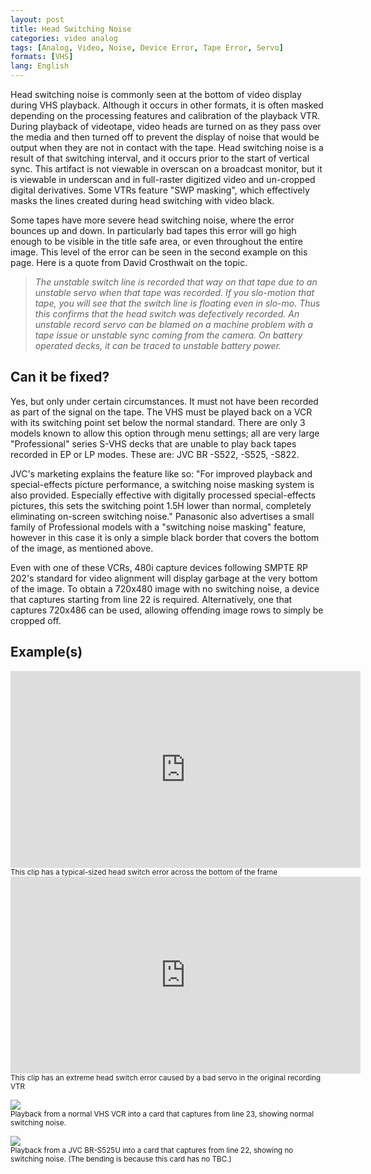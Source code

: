 ```yaml
---
layout: post
title: Head Switching Noise
categories: video analog
tags: [Analog, Video, Noise, Device Error, Tape Error, Servo]
formats: [VHS]
lang: English
---
```


Head switching noise is commonly seen at the bottom of video display during VHS playback. Although it occurs in other formats, it is often masked depending on the processing features and calibration of the playback VTR. During playback of videotape, video heads are turned on as they pass over the media and then turned off to prevent the display of noise that would be output when they are not in contact with the tape. Head switching noise is a result of that switching interval, and it occurs prior to the start of vertical sync. This artifact is not viewable in overscan on a broadcast monitor, but it is viewable in underscan and in full-raster digitized video and un-cropped digital derivatives. Some VTRs feature "SWP masking", which effectively masks the lines created during head switching with video black.

Some tapes have more severe head switching noise, where the error bounces up and down. In particularly bad tapes this error will go high enough to be visible in the title safe area, or even throughout the entire image. This level of the error can be seen in the second example on this page. Here is a quote from David Crosthwait on the topic.

>*The unstable switch line is recorded that way on that tape due to an unstable servo when that tape was recorded. If you slo-motion that tape, you will see that the switch line is floating even in slo-mo. Thus this confirms that the head switch was defectively recorded. An unstable record servo can be blamed on a machine problem with a tape issue or unstable sync coming from the camera. On battery operated decks, it can be traced to unstable battery power.*

## Can it be fixed?

Yes, but only under certain circumstances. It must not have been recorded as part of the signal on the tape. The VHS must be played back on a VCR with its switching point set below the normal standard. There are only 3 models known to allow this option through menu settings; all are very large "Professional" series S-VHS decks that are unable to play back tapes recorded in EP or LP modes. These are: JVC BR -S522, -S525, -S822.  

JVC's marketing explains the feature like so: "For improved playback and special-effects picture performance, a switching noise masking system is also provided. Especially effective with digitally processed special-effects pictures, this sets the switching point 1.5H lower than normal, completely eliminating on-screen switching noise." Panasonic also advertises a small family of Professional models with a "switching noise masking" feature, however in this case it is only a simple black border that covers the bottom of the image, as mentioned above.

Even with one of these VCRs, 480i capture devices following SMPTE RP 202's standard for video alignment will display garbage at the very bottom of the image. To obtain a 720x480 image with no switching noise, a device that captures starting from line 22 is required. Alternatively, one that captures 720x486 can be used, allowing offending image rows to simply be cropped off.

## Example(s)

<iframe src="https://archive.org/embed/AVAAHeadSwitchNYU" width="560" height="315" frameborder="0" webkitallowfullscreen="true" mozallowfullscreen="true" allowfullscreen></iframe>
<sub>This clip has a typical-sized head switch error across the bottom of the frame</sub>

<iframe src="https://archive.org/embed/test-clip-xcms-d-9lu-xni" width="560" height="315" frameborder="0" webkitallowfullscreen="true" mozallowfullscreen="true" allowfullscreen></iframe>
<sub>This clip has an extreme head switch error caused by a bad servo in the original recording VTR</sub>

<img src="{{ site.baseurl }}/images/HeadSwitch_Butterfly_SLV-779HF_Sharp1_XCard.jpg"><br>
<sub>Playback from a normal VHS VCR into a card that captures from line 23, showing normal switching noise.</sub>

<img src="{{ site.baseurl }}/images/HeadSwitch_Butterfly_BR-S525U_VC500.jpg"><br>
<sub>Playback from a JVC BR-S525U into a card that captures from line 22, showing no switching noise. (The bending is because this card has no TBC.)</sub>
